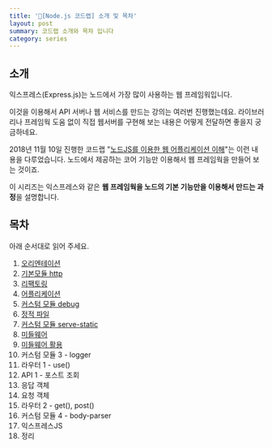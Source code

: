 ```yaml
---
title: '🌳[Node.js 코드랩] 소개 및 목차'
layout: post
summary: 코드랩 소개와 목차 입니다
category: series
---
```


## 소개 

익스프레스(Express.js)는 노드에서 가장 많이 사용하는 웹 프레임워입니다.

이것을 이용해서 API 서버나 웹 서비스를 만드는 강의는 여러번 진행했는데요.
라이브러리나 프레임웍 도움 없이 직접 웹서버를 구현해 보는 내용은 어떻게 전달하면 좋을지 궁금하네요.

2018년 11월 10일 진행한 코드랩 "[노드JS를 이용한 웹 어플리케이션 이해](https://www.codelabs.kr/codelabs/detail?no=49)"는 이런 내용을 다루었습니다. 노드에서 제공하는 코어 기능만 이용해서 웹 프레임웍을 만들어 보는 것이죠. 

이 시리즈는 익스프레스와 같은 **웹 프레임웍을 노드의 기본 기능만을 이용해서 만드는 과정**을 설명합니다.

## 목차 

아래 순서대로 읽어 주세요.

1. [오리엔테이션](/series/2018/12/01/node-web-1_orientation.html)
1. [기본모듈 http](/series/2018/12/02/node-web-2_http.html)
1. [리팩토링](/series/2018/12/03/node-web-3_refactoring.html)
1. [어플리케이션](/series/2018/12/04/node-web-4_application.html)
1. [커스텀 모듈 debug](/series/2018/12/05/node-web-5_debug.html)
1. [정적 파일](/series/2018/12/06/node-web-6_static-files.html)
1. [커스텀 모듈 serve-static](/series/2018/12/07/node-web-7_serve-static.html)
1. [미들웨어](/series/2018/12/08/node-web-8_middleware.html) 
1. [미들웨어 활용](/series/2018/12/09/node-web-9_middleware2.html)
1. 커스텀 모듈 3 - logger
1. 라우터 1 - use()
1. API 1 - 포스트 조회 
1. 응답 객체 
1. 요청 객체 
1. 라우터 2 - get(), post()
1. 커스텀 모듈 4 - body-parser
1. 익스프레스JS
1. 정리